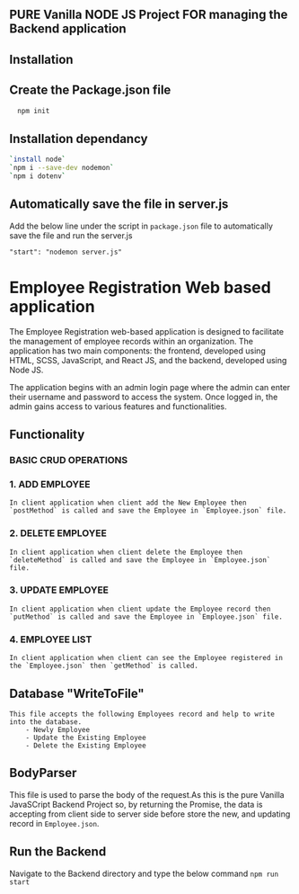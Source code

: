
## PURE Vanilla NODE JS Project FOR managing the Backend application 

## Installation

## Create the Package.json file 

```bash
  npm init
```
## Installation dependancy
```bash
`install node`
`npm i --save-dev nodemon`
`npm i dotenv` 

```

## Automatically save the file in server.js
Add the below line under the script in `package.json` file to automatically save the file and run the server.js

`"start": "nodemon server.js"`


# Employee Registration Web based application

The Employee Registration web-based application is designed to facilitate the management of employee records within an organization. The application has two main components: the frontend, developed using HTML, SCSS, JavaScript, and React JS, and the backend, developed using Node JS.

The application begins with an admin login page where the admin can enter their username and password to access the system. Once logged in, the admin gains access to various features and functionalities.

## Functionality
### BASIC CRUD OPERATIONS 
### 1. ADD EMPLOYEE
    In client application when client add the New Employee then `postMethod` is called and save the Employee in `Employee.json` file.
### 2. DELETE EMPLOYEE
    In client application when client delete the Employee then `deleteMethod` is called and save the Employee in `Employee.json` file.
### 3. UPDATE EMPLOYEE
    In client application when client update the Employee record then `putMethod` is called and save the Employee in `Employee.json` file.
### 4. EMPLOYEE LIST
    In client application when client can see the Employee registered in the `Employee.json` then `getMethod` is called.

## Database "WriteToFile"
    This file accepts the following Employees record and help to write into the database.
        - Newly Employee
        - Update the Existing Employee
        - Delete the Existing Employee
## BodyParser
This file is used to parse the body of the request.As this is the pure Vanilla JavaSCript Backend Project so, by returning the Promise, the data is accepting from client side to server side before store the new, and updating record in `Employee.json`. 

## Run the Backend 
Navigate to the Backend directory and type the below command 
    `npm run start`


